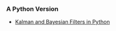 ### A Python Version
- [Kalman and Bayesian Filters in Python](https://github.com/hcheng1005/Kalman-and-Bayesian-Filters-in-Python)